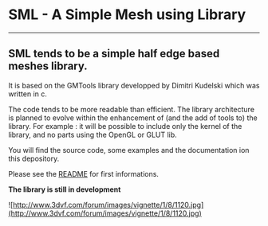 # SML - A Simple Mesh using Library #


---


## SML tends to be a simple half edge based meshes library. ##

It is based on the GMTools library developped by Dimitri Kudelski which was written in c.

The code tends to be more readable than efficient.
The library architecture is planned to evolve within the enhancement of (and the add of tools to) the library. For example : it will be possible to include only the kernel of the library, and no parts using the OpenGL or GLUT lib.

You will find the source code, some examples and the documentation ion this depository.



Please see the [README](https://code.google.com/p/simple-mesh-library/source/browse/trunk/Documentation/readme.txt) for first informations.

**The library is still in development**

![http://www.3dvf.com/forum/images/vignette/1/8/1120.jpg](http://www.3dvf.com/forum/images/vignette/1/8/1120.jpg)
